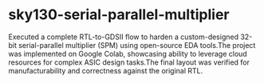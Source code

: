 # sky130-serial-parallel-multiplier
Executed a complete RTL-to-GDSII flow to harden a custom-designed 32-bit serial-parallel multiplier (SPM) using open-source EDA tools.The project was implemented on Google Colab, showcasing ability to leverage cloud resources for complex ASIC design tasks.The final layout was verified for manufacturability and correctness against the original RTL.
